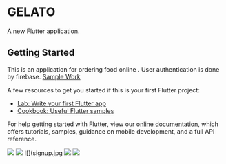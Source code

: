 # GELATO

A new Flutter application.

## Getting Started

This is an application for ordering food online . User authentication is done by firebase.
[Sample Work ](https://drive.google.com/file/d/1sd0IUILB8TvepZ-1exG6MbtAcbfRx6sj/view?usp=sharing)


A few resources to get you started if this is your first Flutter project:

- [Lab: Write your first Flutter app](https://flutter.dev/docs/get-started/codelab)
- [Cookbook: Useful Flutter samples](https://flutter.dev/docs/cookbook)

For help getting started with Flutter, view our
[online documentation](https://flutter.dev/docs), which offers tutorials,
samples, guidance on mobile development, and a full API reference.

![](home.jpg)
![](login.jpg)
![](signup.jpg
![](cart.jpg)
![](details.jpg)

